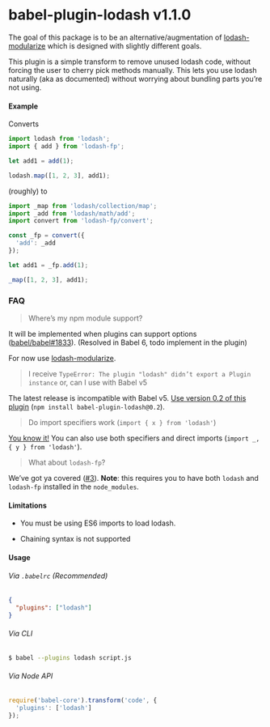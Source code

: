 # babel-plugin-lodash v1.1.0

The goal of this package is to be an alternative/augmentation of [lodash-modularize](https://github.com/megawac/lodash-modularize) which is designed with slightly different goals.

This plugin is a simple transform to remove unused lodash code, without forcing the user to cherry pick methods manually. This lets you use lodash naturally (aka as documented) without worrying about bundling parts you’re not using.

#### Example

Converts

```js
import lodash from 'lodash';
import { add } from 'lodash-fp';

let add1 = add(1);

lodash.map([1, 2, 3], add1);
```

(roughly) to

```js
import _map from 'lodash/collection/map';
import _add from 'lodash/math/add';
import convert from 'lodash-fp/convert';

const _fp = convert({
  'add': _add
});

let add1 = _fp.add(1);

_map([1, 2, 3], add1);
```

### FAQ

> Where’s my npm module support?

It will be implemented when plugins can support options ([babel/babel#1833](https://phabricator.babeljs.io/T1833)). (Resolved in Babel 6, todo implement in the plugin)

For now use [lodash-modularize](https://github.com/megawac/lodash-modularize).

> I receive `TypeError: The plugin "lodash" didn’t export a Plugin instance`
> or, can I use with Babel v5

The latest release is incompatible with Babel v5. [Use version 0.2 of this plugin](https://github.com/lodash/babel-plugin-lodash/tree/v0.2.0) (`npm install babel-plugin-lodash@0.2`).

> Do import specifiers work (`import { x } from 'lodash'`)

[You know it!](https://github.com/lodash/babel-plugin-lodash/blob/master/test/fixtures/multi-mix-usage/actual.js) You can also use both specifiers and direct imports (`import _, { y } from 'lodash'`).

> What about `lodash-fp`?

We’ve got ya covered ([#3](https://github.com/lodash/babel-plugin-lodash/pull/3)). **Note**: this requires you to have both `lodash` and `lodash-fp` installed in the `node_modules`.

#### Limitations

- You must be using ES6 imports to load lodash.

- Chaining syntax is not supported

#### Usage

###### Via `.babelrc` (Recommended)

```json
{
  "plugins": ["lodash"]
}
```

###### Via CLI

```sh
$ babel --plugins lodash script.js
```

###### Via Node API

```js
require('babel-core').transform('code', {
  'plugins': ['lodash']
});
```
